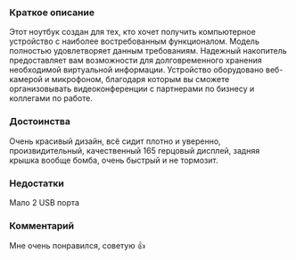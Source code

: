 ### **Краткое описание**
Этот ноутбук создан для тех, кто хочет получить компьютерное устройство с наиболее востребованным функционалом. Модель полностью удовлетворяет данным требованиям. Надежный накопитель предоставляет вам возможности для долговременного хранения необходимой виртуальной информации. Устройство оборудовано веб-камерой и микрофоном, благодаря которым вы сможете организовывать видеоконференции с партнерами по бизнесу и коллегами по работе.

### **Достоинства**
Очень красивый дизайн, всё сидит плотно и уверенно, произвидительный, качественный 165 герцовый дисплей, задняя крышка вообще бомба, очень быстрый и не тормозит.

### **Недостатки**
Мало 2 USB порта

### **Комментарий**
Мне очень понравился, советую 👍
